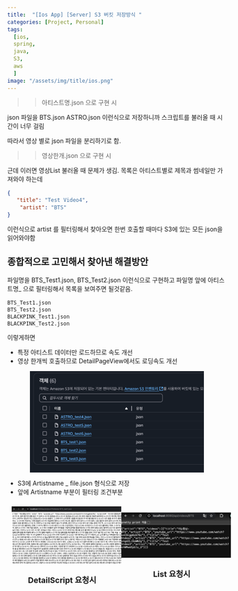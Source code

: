 ```yaml
---
title:  "[Ios App] [Server] S3 버킷 저장방식 "
categories: [Project, Personal]
tags:
  [ios,
  spring,
  java,
  S3,
  aws
  ] 
image: "/assets/img/title/ios.png"
---
```


>> 아티스트명.json 으로 구현 시

json 파일을 BTS.json ASTRO.json 이런식으로 저장하니까 스크립트를 불러올 때 시간이 너무 걸림

따라서 영상 별로 json 파일을 분리하기로 함.

>> 영상한개.json 으로 구현 시

근데 이러면 영상List 불러올 때 문제가 생김.
목록은 아티스트별로 제목과 썸네일만 가져와야 하는데

```json
{
   "title": "Test Video4",
    "artist": "BTS"
}
```
이런식으로 artist 를 필터링해서 찾아오면 한번 호출할 때마다 S3에 있는 모든 json을 읽어와야함

## 종합적으로 고민해서 찾아낸 해결방안 

파일명을 BTS_Test1.json, BTS_Test2.json 이런식으로 구현하고 파일명 앞에 아티스트명_ 으로 필터링해서 목록을 보여주면 될것같음.

```
BTS_Test1.json
BTS_Test2.json
BLACKPINK_Test1.json
BLACKPINK_Test2.json
```

이렇게하면 

* 특정 아티스트 데이터만 로드하므로 속도 개선
* 영상 한개씩 호출하므로 DetailPageView에서도 로딩속도 개선

<div style="display: flex; justify-content: space-around;">
  <img src="/assets/img/스크린샷 2025-02-11 오전 2.58.13.png" width="400" />
</div>

* S3에 Artistname _ file.json 형식으로 저장
* 앞에 Artistname 부분이 필터링 조건부분


<div style="display: flex; justify-content: space-around; align-items: center; width: 100%;">
  <!-- 첫 번째 이미지와 제목 -->
  <div style="text-align: center;">
     <img src="/assets/img/스크린샷 2025-02-11 오전 2.59.26.png" width="400" style="margin: 10px;" />
    <p style="font-size: 18px; font-weight: bold; margin-top: 10px;">DetailScript 요청시</p>
  </div>

  <!-- 두 번째 이미지와 제목 -->
  <div style="text-align: center;">
     <img src="/assets/img/스크린샷 2025-02-11 오전 3.00.43.png" width="400" style="margin: 10px;" />
    <p style="font-size: 18px; font-weight: bold; margin-top: 10px;">List 요청시</p>
  </div>
</div>